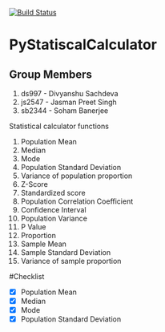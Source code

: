 [![Build Status](https://travis-ci.com/ds997/PyStatisticalCalculator.svg?token=LogVxqzVJkyBNsiAfq33&branch=master)](https://travis-ci.com/ds997/PyStatisticalCalculator)


# PyStatiscalCalculator


## Group Members
1. ds997 - Divyanshu Sachdeva
2. js2547 - Jasman Preet Singh
3. sb2344 - Soham Banerjee


Statistical calculator functions

1. Population Mean 
2. Median
3. Mode
4. Population Standard Deviation
5. Variance of population proportion
6. Z-Score
7. Standardized score
8. Population Correlation Coefficient
9. Confidence Interval
10. Population Variance
11. P Value
12. Proportion
13. Sample Mean
14. Sample Standard Deviation
15. Variance of sample proportion

#Checklist
- [x] Population Mean 
- [x] Median
- [x] Mode 
- [x] Population Standard Deviation 